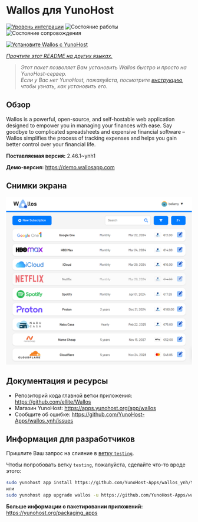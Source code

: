 <!--
Важно: этот README был автоматически сгенерирован <https://github.com/YunoHost/apps/tree/master/tools/readme_generator>
Он НЕ ДОЛЖЕН редактироваться вручную.
-->

# Wallos для YunoHost

[![Уровень интеграции](https://apps.yunohost.org/badge/integration/wallos)](https://ci-apps.yunohost.org/ci/apps/wallos/)
![Состояние работы](https://apps.yunohost.org/badge/state/wallos)
![Состояние сопровождения](https://apps.yunohost.org/badge/maintained/wallos)

[![Установите Wallos с YunoHost](https://install-app.yunohost.org/install-with-yunohost.svg)](https://install-app.yunohost.org/?app=wallos)

*[Прочтите этот README на других языках.](./ALL_README.md)*

> *Этот пакет позволяет Вам установить Wallos быстро и просто на YunoHost-сервер.*  
> *Если у Вас нет YunoHost, пожалуйста, посмотрите [инструкцию](https://yunohost.org/install), чтобы узнать, как установить его.*

## Обзор

Wallos is a powerful, open-source, and self-hostable web application designed to empower you in managing your finances with ease. Say goodbye to complicated spreadsheets and expensive financial software – Wallos simplifies the process of tracking expenses and helps you gain better control over your financial life.


**Поставляемая версия:** 2.46.1~ynh1

**Демо-версия:** <https://demo.wallosapp.com>

## Снимки экрана

![Снимок экрана Wallos](./doc/screenshots/screenshot.png)

## Документация и ресурсы

- Репозиторий кода главной ветки приложения: <https://github.com/ellite/Wallos>
- Магазин YunoHost: <https://apps.yunohost.org/app/wallos>
- Сообщите об ошибке: <https://github.com/YunoHost-Apps/wallos_ynh/issues>

## Информация для разработчиков

Пришлите Ваш запрос на слияние в [ветку `testing`](https://github.com/YunoHost-Apps/wallos_ynh/tree/testing).

Чтобы попробовать ветку `testing`, пожалуйста, сделайте что-то вроде этого:

```bash
sudo yunohost app install https://github.com/YunoHost-Apps/wallos_ynh/tree/testing --debug
или
sudo yunohost app upgrade wallos -u https://github.com/YunoHost-Apps/wallos_ynh/tree/testing --debug
```

**Больше информации о пакетировании приложений:** <https://yunohost.org/packaging_apps>
